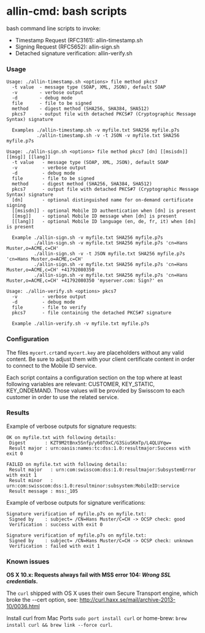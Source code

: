 allin-cmd: bash scripts
============

bash command line scripts to invoke:

* Timestamp Request (RFC3161): allin-timestamp.sh
* Signing Request (RFC5652): allin-sign.sh
* Detached signature verification: allin-verify.sh

### Usage

```
Usage: ./allin-timestamp.sh <options> file method pkcs7
  -t value  - message type (SOAP, XML, JSON), default SOAP
  -v        - verbose output
  -d        - debug mode
  file      - file to be signed
  method    - digest method (SHA256, SHA384, SHA512)
  pkcs7     - output file with detached PKCS#7 (Cryptographic Message Syntax) signature

  Examples ./allin-timestamp.sh -v myfile.txt SHA256 myfile.p7s
           ./allin-timestamp.sh -v -t JSON -v myfile.txt SHA256 myfile.p7s
```

```
Usage: ./allin-sign.sh <options> file method pkcs7 [dn] [[msisdn]] [[msg]] [[lang]]
  -t value   - message type (SOAP, XML, JSON), default SOAP
  -v         - verbose output
  -d         - debug mode
  file       - file to be signed
  method     - digest method (SHA256, SHA384, SHA512)
  pkcs7      - output file with detached PKCS#7 (Cryptographic Message Syntax) signature
  [dn]       - optional distinguished name for on-demand certificate signing
  [[msisdn]] - optional Mobile ID authentication when [dn] is present
  [[msg]]    - optional Mobile ID message when [dn] is present
  [[lang]]   - optional Mobile ID language (en, de, fr, it) when [dn] is present

  Example ./allin-sign.sh -v myfile.txt SHA256 myfile.p7s
          ./allin-sign.sh -v myfile.txt SHA256 myfile.p7s 'cn=Hans Muster,o=ACME,c=CH'
          ./allin-sign.sh -v -t JSON myfile.txt SHA256 myfile.p7s 'cn=Hans Muster,o=ACME,c=CH'
          ./allin-sign.sh -v myfile.txt SHA256 myfile.p7s 'cn=Hans Muster,o=ACME,c=CH' +41792080350
          ./allin-sign.sh -v myfile.txt SHA256 myfile.p7s 'cn=Hans Muster,o=ACME,c=CH' +41792080350 'myserver.com: Sign?' en
```

```
Usage: ./allin-verify.sh <options> pkcs7
  -v         - verbose output
  -d         - debug mode
  file       - file to verify
  pkcs7      - file containing the detached PKCS#7 signature

  Example ./allin-verify.sh -v myfile.txt myfile.p7s
```

### Configuration

The files `mycert.crt`and `mycert.key` are placeholders without any valid content. Be sure to adjust them with your client certificate content in order to connect to the Mobile ID service.

Each script contains a configuration section on the top where at least following variables are relevant: CUSTOMER, KEY_STATIC, KEY_ONDEMAND.
Those values will be provided by Swisscom to each customer in order to use the related service.


### Results

Example of verbose outputs for signature requests:
```
OK on myfile.txt with following details:
 Digest       : KZT9M2tBnx5Snfp/y60TOxC/G3SiuSKmTp/L4QLUYqw=
 Result major : urn:oasis:names:tc:dss:1.0:resultmajor:Success with exit 0
```

```
FAILED on myfile.txt with following details:
 Result major   : urn:com:swisscom:dss:1.0:resultmajor:SubsystemError with exit 1
 Result minor   : urn:com:swisscom:dss:1.0:resultminor:subsystem:MobileID:service
 Result message : mss:_105
```

Example of verbose outputs for signature verifications:
```
Signature verification of myfile.p7s on myfile.txt:
 Signed by    : subject= /CN=Hans Muster/C=CH -> OCSP check: good
 Verification : success with exit 0
```

```
Signature verification of myfile.p7s on myfile.txt:
 Signed by    : subject= /CN=Hans Muster/C=CH -> OCSP check: unknown
 Verification : failed with exit 1
```


### Known issues

**OS X 10.x: Requests always fail with MSS error 104: _Wrong SSL credentials_.**

The `curl` shipped with OS X uses their own Secure Transport engine, which broke the --cert option, see: http://curl.haxx.se/mail/archive-2013-10/0036.html

Install curl from Mac Ports `sudo port install curl` or home-brew: `brew install curl && brew link --force curl`.
